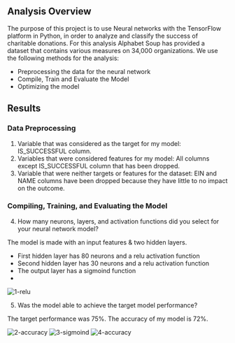 ## Analysis Overview

The purpose of this project is to use Neural networks with the TensorFlow platform in Python, in order to analyze and classify the success of charitable donations. For this analysis Alphabet Soup  has provided a dataset that contains various measures on 34,000 organizations. 
We use the following methods for the analysis:
- Preprocessing the data for the neural network
- Compile, Train and Evaluate the Model
- Optimizing the model

## Results

### Data Preprocessing

1. Variable that was considered as the target for my model: IS_SUCCESSFUL column.
2. Variables that were considered features for my model:  All columns except IS_SUCCESSFUL column that has been dropped. 
3. Variable that were neither targets or features for the dataset: EIN and NAME columns have been dropped because they have little to no impact on the outcome.

### Compiling, Training, and Evaluating the Model

4. How many neurons, layers, and activation functions did you select for your neural network model?

The model is made with an input features & two hidden layers. 
- First hidden layer has 80 neurons and a relu activation function
- Second hidden layer has 30 neurons and a relu activation function
- The output layer has a sigmoind function
- 
<img src="https://i.ibb.co/W2kn1dd/1-relu.png" alt="1-relu" border="0"> 

5. Was the model able to achieve the target model performance?

The target performance was 75%. The accuracy of my model is 72%. 

<img src="https://i.ibb.co/VTDJ02L/2-accuracy.png" alt="2-accuracy" border="0">



<img src="https://i.ibb.co/JBySPSY/3-sigmoind.png" alt="3-sigmoind" border="0">


<img src="https://i.ibb.co/txm8FDG/4-accuracy.png" alt="4-accuracy" border="0">

